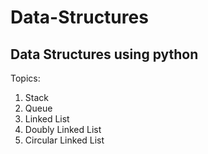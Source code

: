 # Data-Structures
## Data Structures using python
Topics:
1. Stack
2. Queue
3. Linked List
4. Doubly Linked List
5. Circular Linked List
